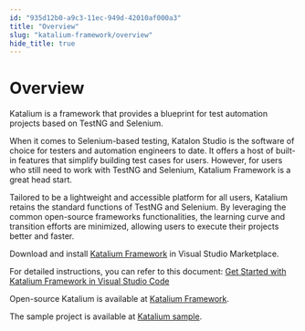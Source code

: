 ```yaml
---
id: "935d12b0-a9c3-11ec-949d-42010af000a3"
title: "Overview"
slug: "katalium-framework/overview"
hide_title: true
---
```


# <a id="id_1" class="anchor_top_offset"/><a id="ariaid-title1" class="anchor_top_offset"/>Overview

<p xmlns="http://www.w3.org/1999/xhtml" className="p">Katalium is a framework that provides a blueprint for test   automation projects based on TestNG and Selenium.</p> 
<p xmlns="http://www.w3.org/1999/xhtml" className="p">When it comes to Selenium-based testing, Katalon Studio is the   software of choice for testers and automation engineers to date. It   offers a host of built-in features that simplify building test   cases for users. However, for users who still need to work with   TestNG and Selenium, Katalium Framework is a great head start.</p> 
<p xmlns="http://www.w3.org/1999/xhtml" className="p">Tailored to be a lightweight and accessible platform for all   users, Katalium retains the standard functions of TestNG and   Selenium. By leveraging the common open-source frameworks   functionalities, the learning curve and transition efforts are   minimized, allowing users to execute their projects better and   faster.</p> 
<p xmlns="http://www.w3.org/1999/xhtml" className="p">Download and install <a className="xref j-external-link" href="https://marketplace.visualstudio.com/items?itemName=katalon-llc.katalium" target="_blank">Katalium     Framework</a> in Visual Studio Marketplace.</p> 
<p xmlns="http://www.w3.org/1999/xhtml" className="p">For detailed instructions, you can refer to this document: <a className="xref j-external-link" href="https://docs.katalon.com/katalium-framework/docs/katalium-framework-get-started-vscode.html#prerequisites" target="_blank">Get Started with Katalium Framework in Visual Studio Code</a></p> 
<p xmlns="http://www.w3.org/1999/xhtml" className="p">Open-source Katalium is available at   <a className="xref j-external-link" href="https://github.com/katalon-studio/katalium" target="_blank">Katalium Framework</a>.</p> 
<p xmlns="http://www.w3.org/1999/xhtml" className="p">The sample project is available at   <a className="xref j-external-link" href="https://github.com/katalon-studio/katalium-sample" target="_blank">Katalium sample</a>.</p> 
